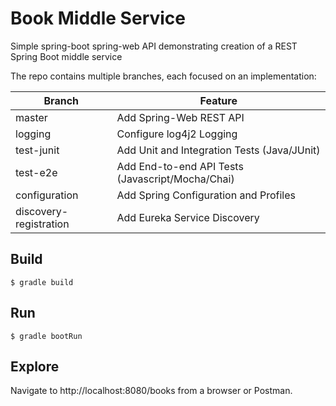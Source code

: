 # Book Middle Service

Simple spring-boot spring-web API demonstrating creation of a REST Spring Boot middle service

The repo contains multiple branches, each focused on an implementation:

| Branch                 | Feature                                          |
| ---------------------- | ------------------------------------------------ |
| master                 | Add Spring-Web REST API                          |
| logging                | Configure log4j2 Logging                         |
| test-junit             | Add Unit and Integration Tests (Java/JUnit)      |
| test-e2e               | Add End-to-end API Tests (Javascript/Mocha/Chai) |
| configuration          | Add Spring Configuration and Profiles            |
| discovery-registration | Add Eureka Service Discovery                     |

## Build

`$ gradle build`

## Run

`$ gradle bootRun`

## Explore

Navigate to http://localhost:8080/books from a browser or Postman.